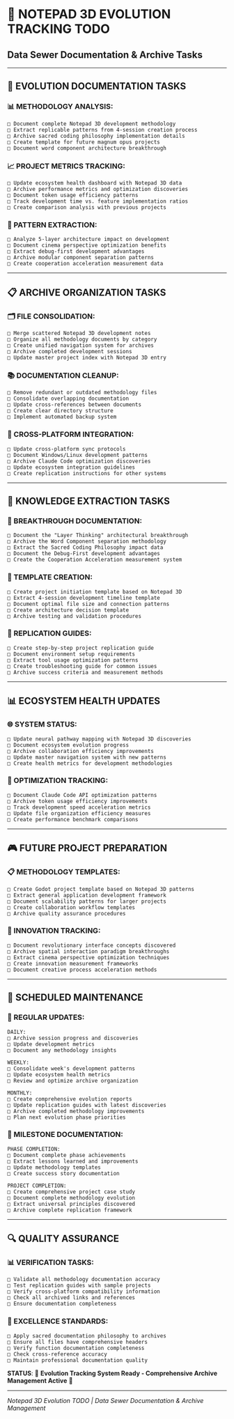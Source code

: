 # 🧬 NOTEPAD 3D EVOLUTION TRACKING TODO
## **Data Sewer Documentation & Archive Tasks**

---

## 🎯 **EVOLUTION DOCUMENTATION TASKS**

### **📊 METHODOLOGY ANALYSIS:**
```
□ Document complete Notepad 3D development methodology
□ Extract replicable patterns from 4-session creation process
□ Archive sacred coding philosophy implementation details
□ Create template for future magnum opus projects
□ Document word component architecture breakthrough
```

### **📈 PROJECT METRICS TRACKING:**
```
□ Update ecosystem health dashboard with Notepad 3D data
□ Archive performance metrics and optimization discoveries
□ Document token usage efficiency patterns
□ Track development time vs. feature implementation ratios
□ Create comparison analysis with previous projects
```

### **🔬 PATTERN EXTRACTION:**
```
□ Analyze 5-layer architecture impact on development
□ Document cinema perspective optimization benefits
□ Extract debug-first development advantages
□ Archive modular component separation patterns
□ Create cooperation acceleration measurement data
```

---

## 📋 **ARCHIVE ORGANIZATION TASKS**

### **🗂️ FILE CONSOLIDATION:**
```
□ Merge scattered Notepad 3D development notes
□ Organize all methodology documents by category
□ Create unified navigation system for archives
□ Archive completed development sessions
□ Update master project index with Notepad 3D entry
```

### **📚 DOCUMENTATION CLEANUP:**
```
□ Remove redundant or outdated methodology files
□ Consolidate overlapping documentation
□ Update cross-references between documents
□ Create clear directory structure
□ Implement automated backup system
```

### **🔗 CROSS-PLATFORM INTEGRATION:**
```
□ Update cross-platform sync protocols
□ Document Windows/Linux development patterns
□ Archive Claude Code optimization discoveries
□ Update ecosystem integration guidelines
□ Create replication instructions for other systems
```

---

## 🌟 **KNOWLEDGE EXTRACTION TASKS**

### **🎯 BREAKTHROUGH DOCUMENTATION:**
```
□ Document the "Layer Thinking" architectural breakthrough
□ Archive the Word Component separation methodology
□ Extract the Sacred Coding Philosophy impact data
□ Document the Debug-First development advantages
□ Create the Cooperation Acceleration measurement system
```

### **📖 TEMPLATE CREATION:**
```
□ Create project initiation template based on Notepad 3D
□ Extract 4-session development timeline template
□ Document optimal file size and connection patterns
□ Create architecture decision template
□ Archive testing and validation procedures
```

### **🔄 REPLICATION GUIDES:**
```
□ Create step-by-step project replication guide
□ Document environment setup requirements
□ Extract tool usage optimization patterns
□ Create troubleshooting guide for common issues
□ Archive success criteria and measurement methods
```

---

## 📊 **ECOSYSTEM HEALTH UPDATES**

### **🌐 SYSTEM STATUS:**
```
□ Update neural pathway mapping with Notepad 3D discoveries
□ Document ecosystem evolution progress
□ Archive collaboration efficiency improvements
□ Update master navigation system with new patterns
□ Create health metrics for development methodologies
```

### **🔧 OPTIMIZATION TRACKING:**
```
□ Document Claude Code API optimization patterns
□ Archive token usage efficiency improvements
□ Track development speed acceleration metrics
□ Update file organization efficiency measures
□ Create performance benchmark comparisons
```

---

## 🎮 **FUTURE PROJECT PREPARATION**

### **📋 METHODOLOGY TEMPLATES:**
```
□ Create Godot project template based on Notepad 3D patterns
□ Extract general application development framework
□ Document scalability patterns for larger projects
□ Create collaboration workflow templates
□ Archive quality assurance procedures
```

### **🚀 INNOVATION TRACKING:**
```
□ Document revolutionary interface concepts discovered
□ Archive spatial interaction paradigm breakthroughs
□ Extract cinema perspective optimization techniques
□ Create innovation measurement frameworks
□ Document creative process acceleration methods
```

---

## 📅 **SCHEDULED MAINTENANCE**

### **🔄 REGULAR UPDATES:**
```
DAILY:
□ Archive session progress and discoveries
□ Update development metrics
□ Document any methodology insights

WEEKLY:
□ Consolidate week's development patterns
□ Update ecosystem health metrics
□ Review and optimize archive organization

MONTHLY:
□ Create comprehensive evolution reports
□ Update replication guides with latest discoveries
□ Archive completed methodology improvements
□ Plan next evolution phase priorities
```

### **🎯 MILESTONE DOCUMENTATION:**
```
PHASE COMPLETION:
□ Document complete phase achievements
□ Extract lessons learned and improvements
□ Update methodology templates
□ Create success story documentation

PROJECT COMPLETION:
□ Create comprehensive project case study
□ Document complete methodology evolution
□ Extract universal principles discovered
□ Archive complete replication framework
```

---

## 🔍 **QUALITY ASSURANCE**

### **📊 VERIFICATION TASKS:**
```
□ Validate all methodology documentation accuracy
□ Test replication guides with sample projects
□ Verify cross-platform compatibility information
□ Check all archived links and references
□ Ensure documentation completeness
```

### **🌟 EXCELLENCE STANDARDS:**
```
□ Apply sacred documentation philosophy to archives
□ Ensure all files have comprehensive headers
□ Verify function documentation completeness
□ Check cross-reference accuracy
□ Maintain professional documentation quality
```

**STATUS**: 🧬 **Evolution Tracking System Ready - Comprehensive Archive Management Active** 🧬

---

*Notepad 3D Evolution TODO | Data Sewer Documentation & Archive Management*